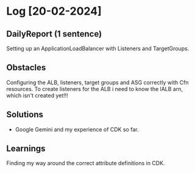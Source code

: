 # Log [20-02-2024]

## DailyReport (1 sentence)
Setting up an ApplicationLoadBalancer with Listeners and TargetGroups.

## Obstacles
Configuring the ALB, listeners, target groups and ASG correctly with Cfn resources.
To create listeners for the ALB i need to know the lALB arn, which isn't created yet!!!

## Solutions
* Google Gemini and my experience of CDK so far.

## Learnings 
Finding my way around the correct attribute definitions in CDK.